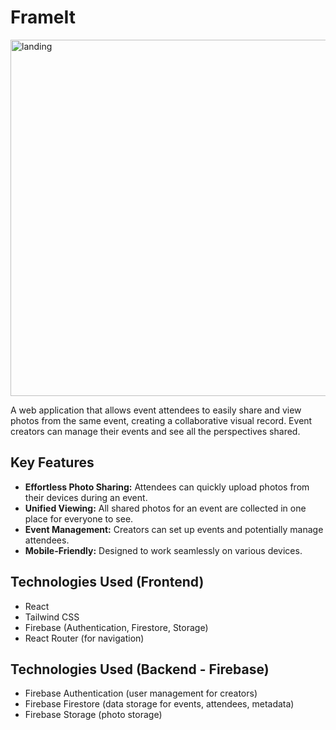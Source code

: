 # FrameIt

<img width="570" alt="landing" src="https://github.com/user-attachments/assets/63f0d321-ab1d-4708-a7da-7ad78118f1ab" />


A web application that allows event attendees to easily share and view photos from the same event, creating a collaborative visual record. Event creators can manage their events and see all the perspectives shared.

## Key Features

* **Effortless Photo Sharing:** Attendees can quickly upload photos from their devices during an event.
* **Unified Viewing:** All shared photos for an event are collected in one place for everyone to see.
* **Event Management:** Creators can set up events and potentially manage attendees.
* **Mobile-Friendly:** Designed to work seamlessly on various devices.

## Technologies Used (Frontend)

* React
* Tailwind CSS
* Firebase (Authentication, Firestore, Storage)
* React Router (for navigation)

## Technologies Used (Backend - Firebase)

* Firebase Authentication (user management for creators)
* Firebase Firestore (data storage for events, attendees, metadata)
* Firebase Storage (photo storage)

